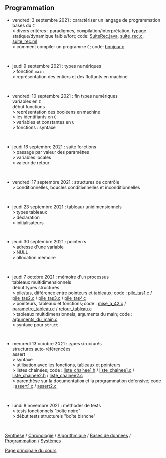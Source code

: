 ## Programmation



* vendredi 3 septembre 2021 : caractériser un langage de programmation
<br />bases du `C`
<br />> divers critères : paradigmes, compilation/interprétation, typage statique/dynamique faible/fort; code: [SuiteRec.java](code/SuiteRec.java), [suite_rec.c](code/suite_rec.c), [suite_rec.ml](code/suite_rec.ml)
<br />> comment compiler un programme `C`; code: [bonjour.c](code/bonjour.c)
<br />

* jeudi 9 septembre 2021 : types numériques
<br />> fonction `main`
<br />> représentation des entiers et des flottants en machine
<br />

* vendredi 10 septembre 2021 : fin types numériques
<br />variables en `C`
<br />début fonctions
<br />> représentation des booléens en machine
<br />> les identifiants en `C`
<br />> variables et constantes en `C`
<br />> fonctions : syntaxe
<br />

* jeudi 16 septembre 2021 : suite fonctions
<br />> passage par valeur des paramètres
<br />> variables locales
<br />> valeur de retour
<br />

* vendredi 17 septembre 2021 : structures de contrôle
<br />> conditionnelles, boucles conditionnelles et inconditionnelles
<br />

* jeudi 23 septembre 2021 : tableaux unidimensionnels
<br />> types tableaux
<br />> déclaration
<br />> initialisateurs
<br />

* jeudi 30 septembre 2021 : pointeurs
<br />> adresse d'une variable
<br />> NULL
<br />> allocation mémoire
<br />

* jeudi 7 octobre 2021 : mémoire d'un processus
<br />tableaux multidimensionnels
<br />début types structurés
<br />> pile/tas, différence entre pointeurs et tableaux; code : [pile_tas1.c](code/pile_tas1.c) / [pile_tas2.c](code/pile_tas2.c) / [pile_tas3.c](code/pile_tas3.c) / [pile_tas4.c](code/pile_tas4.c)
<br />> pointeurs, tableaux et fonctions; code : [mise_a_42.c](code/mise_a_42.c) / [parametre_tableau.c](code/parametre_tableau.c) / [retour_tableau.c](code/retour_tableau.c)
<br />> tableaux multidimensionnels, arguments du main; code : [arguments_du_main.c](code/arguments_du_main.c)
<br />> syntaxe pour `struct`
<br />

* mercredi 13 octobre 2021 : types structurés
<br />structures auto-référencées
<br />assert
<br />> syntaxe
<br />> utilisation avec les fonctions, tableaux et pointeurs
<br />> listes chaînées; code : [liste_chainee1.h](code/liste_chainee1.h) / [liste_chainee1.c](code/liste_chainee1.c) / [liste_chainee2.h](code/liste_chainee2.h) / [liste_chainee2.c](code/liste_chainee2.c)
<br />> parenthèse sur la documentation et la programmation défensive; code : [assert1.c](code/assert1.c) / [assert2.c](code/assert2.c)
<br />

* lundi 8 novembre 2021 : méthodes de tests
<br />> tests fonctionnels "boîte noire"
<br />> début tests structurels "boîte blanche"
<br />


[Synthèse](synthese.md) /  [Chronologie](chronologie.md) / [Algorithmique](algorithmique.md) / [Bases de données](bd.md) / [Programmation](prog.md) / [Systèmes](systemes.md) 


[Page principale du cours](https://ineskkk.github.io/mp2i-pv)

